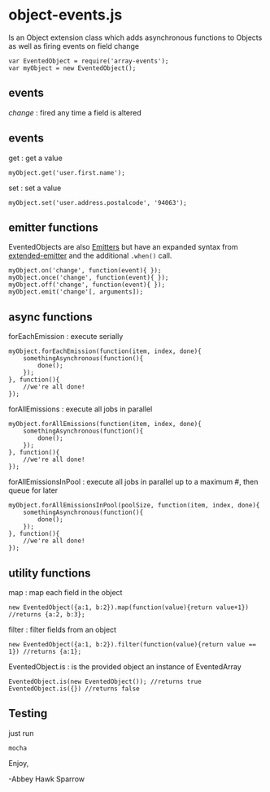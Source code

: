 object-events.js
===============

Is an Object extension class which adds asynchronous functions to Objects as well as firing events on field change

    var EventedObject = require('array-events');
    var myObject = new EventedObject();

events
------

*change* : fired any time a field is altered

events
------

get : get a value

    myObject.get('user.first.name');

set : set a value

    myObject.set('user.address.postalcode', '94063');

emitter functions
-----------------

EventedObjects are also [Emitters](http://docs.nodejitsu.com/articles/getting-started/control-flow/what-are-event-emitters) but have an expanded syntax from [extended-emitter](https://github.com/khrome/extended-emitter) and the additional `.when()` call.

    myObject.on('change', function(event){ });
    myObject.once('change', function(event){ });
    myObject.off('change', function(event){ });
    myObject.emit('change'[, arguments]);

async functions
---------------

forEachEmission : execute serially

    myObject.forEachEmission(function(item, index, done){
        somethingAsynchronous(function(){
            done();
        });
    }, function(){
        //we're all done!
    });
    
forAllEmissions : execute all jobs in parallel

    myObject.forAllEmissions(function(item, index, done){
        somethingAsynchronous(function(){
            done();
        });
    }, function(){
        //we're all done!
    });
    
forAllEmissionsInPool : execute all jobs in parallel up to a maximum #, then queue for later

    myObject.forAllEmissionsInPool(poolSize, function(item, index, done){
        somethingAsynchronous(function(){
            done();
        });
    }, function(){
        //we're all done!
    });
    
utility functions
-----------------

map : map each field in the object

    new EventedObject({a:1, b:2}).map(function(value){return value+1}) //returns {a:2, b:3};
    
filter : filter fields from an object

    new EventedObject({a:1, b:2}).filter(function(value){return value == 1}) //returns {a:1};
    
EventedObject.is : is the provided object an instance of EventedArray

    EventedObject.is(new EventedObject()); //returns true
    EventedObject.is({}) //returns false
    

Testing
-------
just run
    
    mocha

Enjoy,

-Abbey Hawk Sparrow